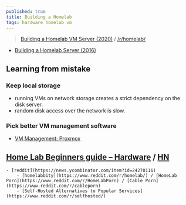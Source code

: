 ```yaml
---
published: true
title: Building a Homelab
tags: hardware homelab vm
---
```

> [Building a Homelab VM Server (2020)](https://mtlynch.io/building-a-vm-homelab/) / [/r/homelab/](https://www.reddit.com/r/homelab/)

- [Building a Homelab Server (2016)](https://blog.briancmoses.com/2016/07/building-a-homelab-server.html)

## Learning from mistake
### Keep local storage
- running VMs on network storage creates a strict dependency on the disk server. 
- random disk access over the network is slow.

### Pick better VM management software
- [VM Management: Proxmox](https://mtlynch.io/building-a-vm-homelab/#vm-management-proxmox)

## [Home Lab Beginners guide – Hardware](https://haydenjames.io/home-lab-beginners-guide-hardware/) / [HN](https://news.ycombinator.com/item?id=24270116)
	- [reddit](https://news.ycombinator.com/item?id=24270116)
    	- [homelabbity](https://www.reddit.com/r/homelab/) / [HomeLab Porn](https://www.reddit.com/r/HomeLabPorn) / [Cable Porn](https://www.reddit.com/r/cableporn)
    	- [Self-Hosted Alternatives to Popular Services](https://www.reddit.com/r/selfhosted/)
